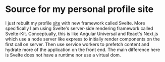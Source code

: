 
# Source for my personal profile site 

I just rebuilt my profile [site](https://herrell.dev) with new framework called Svelte. More specifically I am using Svelte's server-side rendering framework called Svelte-Kit. Conceptually, this is like Angular Universal and React's Next.js which use a node server like express to initially render components on the first call on server. Then use service workers to prefetch content and hydrate more of the application on the front end. The main difference here is Svelte does not have a runtime nor use a virtual dom.





